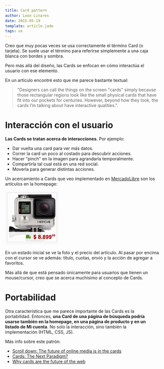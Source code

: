```yaml
---
title: Card pattern
author: Lean Linares
date: 2015-05-19
template: article.jade
tags: ux
---
```


Creo que muy pocas veces se usa correctamente el término Card (o tarjeta). Se suele usar el término para referirse simplemente a una caja blanca con bordes y sombra.

Pero más allá del diseño, las Cards se enfocan en cómo interactúa el usuario con ese elemento.

En un artículo encontré esto que me parece bastante textual:

> "Designers can call the things on the screen "cards" simply because those rectangular regions look like the small physical cards that have fit into our pockets for centuries. However, beyond how they look, the cards I’m talking about have interactive qualities.".

# Interacción con el usuario

**Las Cards se tratan acerca de interacciones.** Por ejemplo:

- Dar vuelta una card para ver más datos.
- Correr la card un poco al costado para descubrir acciones.
- Hacer "pinch" en la imagen para agrandarla temporalmente.
- Compartirla tal cual está en una red social.
- Moverla para generar distintas acciones.

Un acercamiento a Cards que veo implementado en [MercadoLibre](http://www.mercadolibre.com/) son los artículos en la homepage:

![Artículo de la homepage](item.gif)

En un estado inicial se ve la foto y el precio del artículo. Al pasar por encima con el cursor se ve además: título, cuotas, envío y la acción de agregar a favoritos.

Más allá de que está pensado únicamente para usuarios que tienen un mouse/cursor, creo que se acerca muchísimo al concepto de Cards.

# Portabilidad

Otra característica que me parece importante de las Cards es la portabilidad. Entonces, **una Card de una página de búsqueda podría usarse también en la homepage, en una página de producto y en un listado de Mi cuenta**. No solo la interacción, sino también la implementación (HTML, CSS, JS).

Más info sobre este patrón:

- [Scroll down: The future of online media is in the cards](http://pando.com/2013/05/16/scroll-down-the-future-of-online-media-is-in-the-cards/)
- [Cards: The Next Paradigm?](http://echouser.com/blog/cards-the-next-paradigm/)
- [Why cards are the future of the web](http://insideintercom.io/why-cards-are-the-future-of-the-web/)
